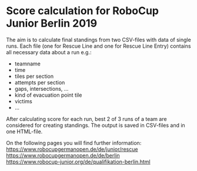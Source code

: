 # Score calculation for RoboCup Junior Berlin 2019
The aim is to calculate final standings from two CSV-files with data of single runs.
Each file (one for Rescue Line and one for Rescue Line Entry) contains all necessary data about a run e.g.:
- teamname
- time
- tiles per section
- attempts per section
- gaps, intersections, ...
- kind of evacuation point tile
- victims
- ...

After calculating score for each run, best 2 of 3 runs of a team are considered for creating standings.
The output is saved in CSV-files and in one HTML-file.

On the following pages you will find further information:  
https://www.robocupgermanopen.de/de/junior/rescue  
https://www.robocupgermanopen.de/de/berlin  
https://www.robocup-junior.org/de/qualifikation-berlin.html

